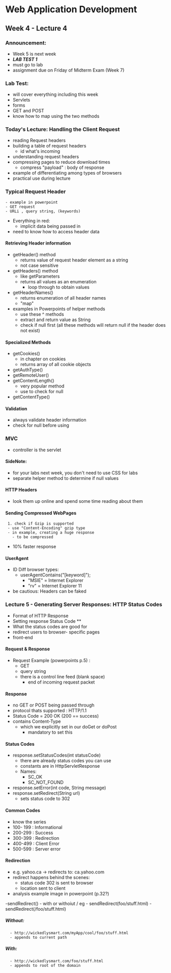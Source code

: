 # Web Application Development
## Week 4 - Lecture 4
### Announcement:
- Week 5 is next week
- ***LAB TEST 1***
- must go to lab
- assignment due on Friday of Midterm Exam (Week 7)

### Lab Test:
- will cover everything including this week
- Servlets
- forms
- GET and POST
- know how to map using the two methods

### Today's Lecture: Handling the Client Request
- reading Request headers
- building a table of request headers
  - id what's incoming
- understanding request headers
- compressing pages to reduce download times
  - compress "payload" : body of response
- example of differentiating among types of browsers
- practical use during lecture

### Typical Request Header
    - example in powerpoint
    - GET request
    - URLi , query string, (keywords)
- Everything in red:
  - implicit data being passed in
- need to know how to access header data

#### Retrieving Header information
- getHeader() method
  - returns value of request header element as a string
  - not case sensitive
- getHeaders() method
  - like getParameters
  - returns all values as an enumeration
    - loop through to obtain values
- getHeaderNames()
  - returns enumeration of all header names
  - "map"
- examples in Powerpoints of helper methods 
  - use these ^ methods
  - extract and return value as String
  - check if null first (all these methods will return null if the header does not exist)


#### Specialized Methods
- getCookies()
  - in chapter on cookies
  - returns array of all cookie objects
- getAuthType()
- getRemoteUser()
- getContentLength()
  - very popular method
  - use to check for null
- getContentType()

#### Validation
- always validate header information
- check for null before using

### MVC
- controller is the servlet

#### SideNote:
- for your labs next week, you don't need to use CSS for labs
- separate helper method to determine if null values

#### HTTP Headers
- look them up online and spend some time reading about them

#### Sending Compressed WebPages
     1. check if Gzip is supported
     - use "Content-Encoding" gzip type
     - in example, creating a huge response
       - to be compressed
- 10% faster response

#### UserAgent
- ID Diff browser types:
  - userAgentContains("[keyword]");
    - "MSIE" = Internet Explorer
    - "rv" = Internet Explorer 11
- be cautious: Headers can be faked
 
### Lecture 5 - Generating Server Responses: HTTP Status Codes
- Format of HTTP Response
- Setting response Status Code **
- What the status codes are good for
- redirect users to browser- specific pages
- front-end 

#### Request & Response
- Request Example (powerpoints p.5) :
  - GET  
  - query string
  - there is a control line feed (blank space)
    - end of incoming request packet

#### Response
- no GET or POST being passed through
- protocol thats supported : HTTP/1.1
- Status Code = 200 OK (200 == success)
- contains Content-Type
  - which we explicitly set in our doGet or doPost
    - mandatory to set this

#### Status Codes
- response.setStatusCodes(int statusCode)
  - there are already status codes you can use
  - constants are in HttpServletResponse
  - Names:
    - SC_OK
    - SC_NOT_FOUND
- response.setError(int code, String message)
- response.setRedirect(String url)
  - sets status code to 302

#### Common Codes
- know the series
- 100- 199 : Informational
- 200-299 : Success
- 300-399 : Redirection
- 400-499 : Client Error
- 500-599 : Server error

#### Redirection
- e.g. yahoo.ca -> redirects to: ca.yahoo.com
- redirect happens behind the scenes:
  - status code 302 is sent to browser
  - location sent to client
- analysis example image in powerpoint (p.32?)

-sendRedirect()
	- with or withoiut / eg
	- sendRedirect(foo/stuff.html)
	- sendRedirect(/foo/stuff.html)

##### Without:
      - http://wickedlysmart.com/myApp/cool/foo/stuff.html
      - appends to current path

##### With:
      - http://wickedlysmart.com/foo/stuff.html
      - appends to root of the domain

